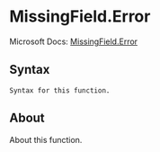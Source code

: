 ---
---

# MissingField.Error

Microsoft Docs: [MissingField.Error](https://docs.microsoft.com/en-us/powerquery-m/missingfield-error)

## Syntax

```
Syntax for this function.
```

## About

About this function.

